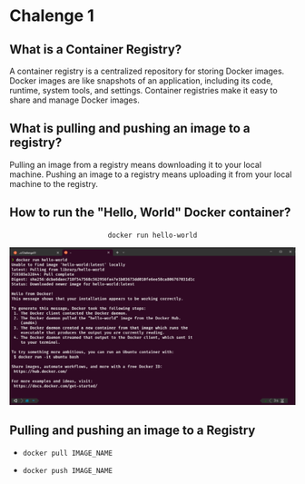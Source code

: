 # Chalenge 1

## What is a Container Registry?

 A container registry is a centralized repository for storing Docker images. Docker images are like snapshots of an application, including its code, runtime, system tools, and settings. Container registries make it easy to share and manage Docker images.

## What is pulling and pushing an image to a registry?

 Pulling an image from a registry means downloading it to your local machine. Pushing an image to a registry means uploading it from your local machine to the registry.

## How to run the "Hello, World" Docker container?

 <p align="center">
    <code>docker run hello-world</code>
</p>

<p align="center">
    <img style = "width:750px" src="imgs/Challange_1.png">
</p>

## Pulling and pushing an image to a Registry

* `docker pull IMAGE_NAME`
 
* `docker push IMAGE_NAME`


